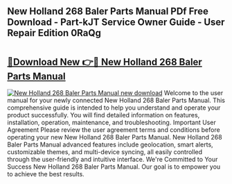 ## New Holland 268 Baler Parts Manual PDf Free Download - Part-kJT Service Owner Guide - User Repair Edition 0RaQg

# <h2><a href="http://bc86074.oget.top/?id=New+Holland+268+Baler+Parts+Manual">🔗Download New 👉🔴 New Holland 268 Baler Parts Manual</a></h2>

[![New Holland 268 Baler Parts Manual new download](https://i.imgur.com/5g1atiW.png)](http://bc86074.oget.top/?id=New+Holland+268+Baler+Parts+Manual)
Welcome to the user manual for your newly connected New Holland 268 Baler Parts Manual. This comprehensive guide is intended to help you understand and operate your product successfully. You will find detailed information on features, installation, operation, maintenance, and troubleshooting. Important User Agreement Please review the user agreement terms and conditions before operating your new New Holland 268 Baler Parts Manual. New Holland 268 Baler Parts Manual advanced features include geolocation, smart alerts, customizable themes, and multi-device syncing, all easily controlled through the user-friendly and intuitive interface. We're Committed to Your Success New Holland 268 Baler Parts Manual. Our goal is to empower you to achieve the best results.
